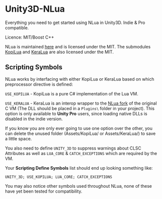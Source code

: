 Unity3D-NLua
=======

Everything you need to get started using NLua in Unity3D. Indie & Pro compatible.

Licence: MIT/Boost C++

NLua is maintained [here](https://github.com/NLua/NLua) and is licensed under the MIT.
The submodules [KopiLua](https://github.com/NLua/KopiLua) and [KeraLua](https://github.com/NLua/KeraLua) are also licensed under the MIT.

## Scripting Symbols

NLua works by interfacing with either KopiLua or KeraLua based on which
preprocessor directive is defined:

`USE_KOPILUA` - KopiLua is a pure C# implementation of the Lua VM.

`USE_KERALUA` - KeraLua is an interop wrapper to the [NLua fork](https://github.com/NLua/lua)
of the original C VM (The DLL should be placed in a `Plugins\` folder in your project). 
This option is only available to **Unity Pro** users, since loading native DLLs is disabled
in the indie version.

If you know you are only ever going to use one option over the other, you can delete 
the unused folder (Assets/KopiLua/ or Assets/KeraLua/) to save a little space.

You also need to define `UNITY_3D` to suppress warnings about CLSC Attributes as
well as `LUA_CORE` & `CATCH_EXCEPTIONS` which are required by the VM.

Your **Scripting Define Symbols** list should end up looking something like:

`UNITY_3D; USE_KOPILUA; LUA_CORE; CATCH_EXCEPTIONS`

You may also notice other symbols used throughout NLua, none of these have yet
been tested for compatibility.